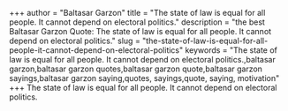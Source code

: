 +++
author = "Baltasar Garzon"
title = "The state of law is equal for all people. It cannot depend on electoral politics."
description = "the best Baltasar Garzon Quote: The state of law is equal for all people. It cannot depend on electoral politics."
slug = "the-state-of-law-is-equal-for-all-people-it-cannot-depend-on-electoral-politics"
keywords = "The state of law is equal for all people. It cannot depend on electoral politics.,baltasar garzon,baltasar garzon quotes,baltasar garzon quote,baltasar garzon sayings,baltasar garzon saying,quotes, sayings,quote, saying, motivation"
+++
The state of law is equal for all people. It cannot depend on electoral politics.
